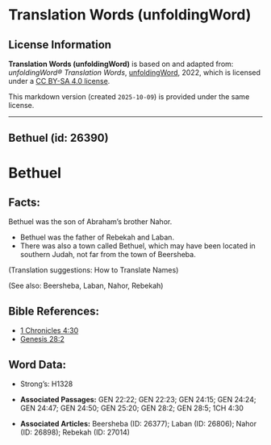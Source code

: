 # Translation Words (unfoldingWord)

## License Information

**Translation Words (unfoldingWord)** is based on and adapted from: _unfoldingWord® Translation Words_, [unfoldingWord](https://unfoldingword.org/utw), 2022, which is licensed under a [CC BY-SA 4.0 license](https://creativecommons.org/licenses/by-sa/4.0/legalcode.en).

This markdown version (created `2025-10-09`) is provided under the same license.



--------------------------------

## Bethuel (id: 26390)

Bethuel
=======

Facts:
------

Bethuel was the son of Abraham’s brother Nahor.

* Bethuel was the father of Rebekah and Laban.
* There was also a town called Bethuel, which may have been located in southern Judah, not far from the town of Beersheba.

(Translation suggestions: How to Translate Names)

(See also: Beersheba, Laban, Nahor, Rebekah)

Bible References:
-----------------

* [1 Chronicles 4:30](https://ref.ly/1Chr4:30)
* [Genesis 28:2](https://ref.ly/Gen28:2)

Word Data:
----------

* Strong’s: H1328

* **Associated Passages:** GEN 22:22; GEN 22:23; GEN 24:15; GEN 24:24; GEN 24:47; GEN 24:50; GEN 25:20; GEN 28:2; GEN 28:5; 1CH 4:30
* **Associated Articles:** Beersheba (ID: 26377); Laban (ID: 26806); Nahor (ID: 26898); Rebekah (ID: 27014)

